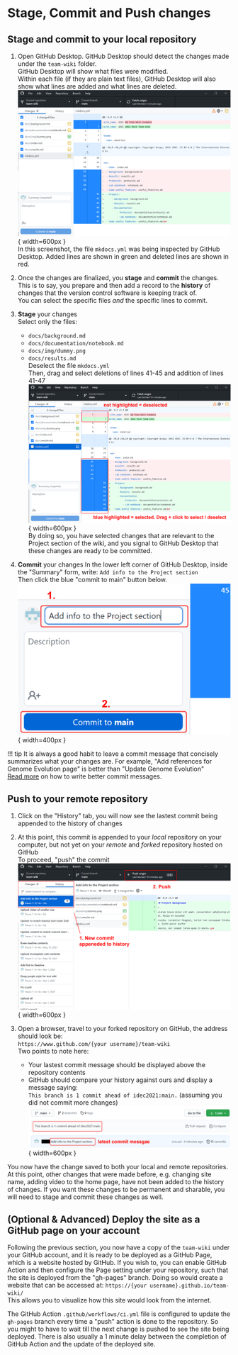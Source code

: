 # Stage, Commit and Push changes

## Stage and commit to your local repository

1. Open GitHub Desktop. GitHub Desktop should detect the changes made under the `team-wiki` folder.  
   GitHub Desktop will show what files were modified.  
   Within each file (if they are plain text files), GitHub Desktop will also show what lines are added and what lines are deleted.  
    ![GitHub Desktop changes](img/tutorial_gh_desktop_change.png){ width=600px }  
   In this screenshot, the file `mkdocs.yml` was being inspected by GitHub Desktop. Added lines are shown in green and deleted lines are shown in red.  

2. Once the changes are finalized, you **stage** and **commit** the changes.  
   This is to say, you prepare and then add a record to the **history** of changes that the version control software is keeping track of.  
   You can select the specific files *and* the specific lines to commit.  

3. **Stage** your changes  
   Select only the files:  
    - `docs/background.md`  
    - `docs/documentation/notebook.md`  
    - `docs/img/dummy.png`  
    - `docs/results.md`  
   Deselect the file `mkdocs.yml`  
   Then, drag and select deletions of lines 41-45 and addition of lines 41-47  
   ![GitHub Desktop stage](img/tutorial_gh_desktop_stage.png){ width=600px }  
   By doing so, you have selected changes that are relevant to the Project section of the wiki, and you signal to GitHub Desktop that these changes are ready to be committed.

4. **Commit** your changes
   In the lower left corner of GitHub Desktop, inside the "Summary" form, write:
   `Add info to the Project section`  
   Then click the blue "commit to main" button below.
   ![GitHub Desktop commit](img/tutorial_gh_desktop_commit.png){ width=400px }  

!!! tip
    It is always a good habit to leave a commit message that concisely summarizes what your changes are. For example, "Add references for Genome Evolution page" is better than "Update Genome Evolution"  
    [Read more](https://chris.beams.io/posts/git-commit/) on how to write better commit messages.

## Push to your remote repository

1. Click on the "History" tab, you will now see the lastest commit being appended to the history of changes

2. At this point, this commit is appended to your _local_ repository on your computer, but not yet on your _remote_ and _forked_ repository hosted on GitHub  
   To proceed, "push" the commit  
   ![GitHub Desktop push](img/tutorial_gh_desktop_push.png){ width=600px }  

3. Open a browser, travel to your forked repository on GitHub, the address should look be:  
   `https://www.github.com/{your username}/team-wiki`  
   Two points to note here:
    - Your lastest commit message should be displayed above the repository contents  
    - GitHub should compare your history against ours and display a message saying:  
   `This branch is 1 commit ahead of idec2021:main.` (assuming you did not commit more changes)  
   ![GitHub pushed](img/tutorial_gh_pushed.png){ width=600px }  

You now have the change saved to both your local and remote repositories. At this point, other changes that were made before, e.g. changing site name, adding video to the home page, have not been added to the history of changes. If you want these changes to be permanent and sharable, you will need to stage and commit these changes as well.

## (Optional & Advanced) Deploy the site as a GitHub page on your account

Following the previous section, you now have a copy of the `team-wiki` under your GitHub account, and it is ready to be deployed as a GitHub Page, which is a website hosted by GitHub. If you wish to, you can enable GitHub Action and then configure the Page setting under your repository, such that the site is deployed from the "gh-pages" branch. Doing so would create a website that can be accessed at:
`https://{your username}.github.io/team-wiki/`  
This allows you to visualize how this site would look from the internet.

The GitHub Action `.github/workflows/ci.yml` file is configured to update the `gh-pages` branch every time a "push" action is done to the repository. So you might to have to wait till the next change is pushed to see the site being deployed. There is also usually a 1 minute delay between the completion of GitHub Action and the update of the deployed site.